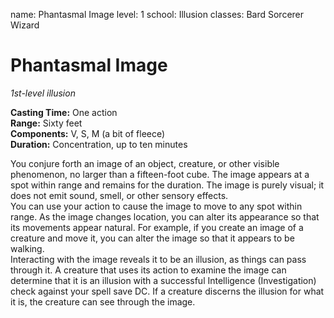name: Phantasmal Image
level: 1
school: Illusion
classes: Bard
         Sorcerer
         Wizard

# Phantasmal Image 
_1st-level illusion_ 

**Casting Time:** One action    
**Range:** Sixty feet    
**Components:** V, S, M (a bit of fleece)    
**Duration:** Concentration, up to ten minutes 

You conjure forth an image of an object, creature, or other visible phenomenon, no larger than a fifteen-foot cube. The image appears at a spot within range and remains for the duration. The image is purely visual; it does not emit sound, smell, or other sensory effects.    
You can use your action to cause the image to move to any spot within range. As the image changes location, you can alter its appearance so that its movements appear natural. For example, if you create an image of a creature and move it, you can alter the image so that it appears to be walking.    
Interacting with the image reveals it to be an illusion, as things can pass through it. A creature that uses its action to examine the image can determine that it is an illusion with a successful Intelligence (Investigation) check against your spell save DC. If a creature discerns the illusion for what it is, the creature can see through the image. 
